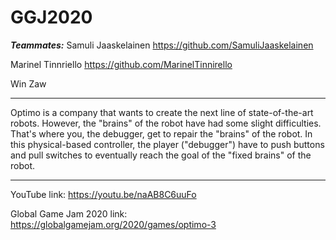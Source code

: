 # GGJ2020

***Teammates:***
Samuli Jaaskelainen
https://github.com/SamuliJaaskelainen

Marinel Tinnriello
https://github.com/MarinelTinnirello

Win Zaw

--------------------------------------------------------------------------------

Optimo is a company that wants to create the next line of state-of-the-art robots.  However, the "brains" of the robot have had some slight difficulties.  That's where you, the debugger, get to repair the "brains" of the robot.
In this physical-based controller, the player ("debugger") have to push buttons and pull switches to eventually reach the goal of the "fixed brains" of the robot.

--------------------------------------------------------------------------------
YouTube link:
https://youtu.be/naAB8C6uuFo

Global Game Jam 2020 link:
https://globalgamejam.org/2020/games/optimo-3
